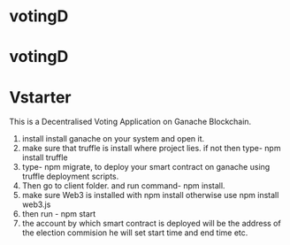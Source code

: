 ﻿# votingD
# votingD
# Vstarter

This is a Decentralised Voting Application on Ganache Blockchain.
1. install install ganache on your system and open it.
2. make sure that truffle is install where project lies. if not then type- npm install truffle
3. type- npm migrate, to deploy your smart contract on ganache using truffle deployment scripts.
4. Then go to client folder. and run command- npm install.
5. make sure Web3 is installed with npm install otherwise use npm install web3.js
6. then run - npm start 
7. the account by which smart contract is deployed will be the address of the election commision he will set start time and end time etc.
